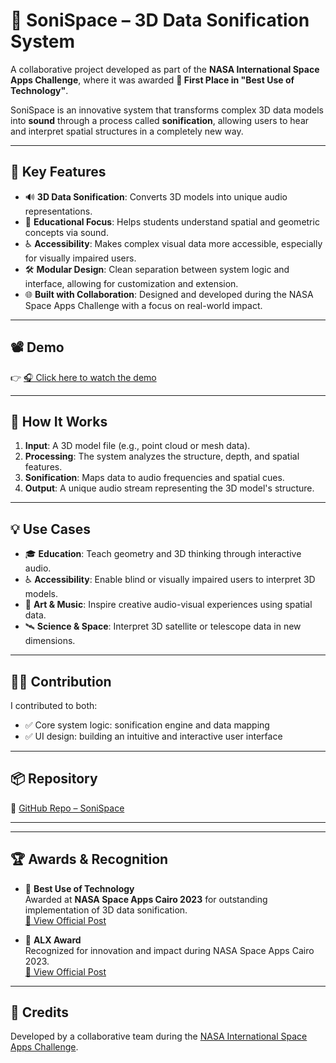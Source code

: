 # 🌌 SoniSpace – 3D Data Sonification System

A collaborative project developed as part of the **NASA International Space Apps Challenge**, where it was awarded **🥇 First Place in "Best Use of Technology"**.

SoniSpace is an innovative system that transforms complex 3D data models into **sound** through a process called **sonification**, allowing users to hear and interpret spatial structures in a completely new way.

---

## 🎯 Key Features

- 🔊 **3D Data Sonification**: Converts 3D models into unique audio representations.
- 🧠 **Educational Focus**: Helps students understand spatial and geometric concepts via sound.
- ♿ **Accessibility**: Makes complex visual data more accessible, especially for visually impaired users.
- 🛠️ **Modular Design**: Clean separation between system logic and interface, allowing for customization and extension.
- 🌐 **Built with Collaboration**: Designed and developed during the NASA Space Apps Challenge with a focus on real-world impact.

---

## 📽️ Demo

👉 [🎧 Click here to watch the demo](https://drive.google.com/file/d/1HJJTAKu6N_HQDPYifSHhoI3JfZF7f5fD/view?usp=sharing)

---

## 🧠 How It Works

1. **Input**: A 3D model file (e.g., point cloud or mesh data).
2. **Processing**: The system analyzes the structure, depth, and spatial features.
3. **Sonification**: Maps data to audio frequencies and spatial cues.
4. **Output**: A unique audio stream representing the 3D model's structure.

---

## 💡 Use Cases

- 🎓 **Education**: Teach geometry and 3D thinking through interactive audio.
- ♿ **Accessibility**: Enable blind or visually impaired users to interpret 3D models.
- 🎨 **Art & Music**: Inspire creative audio-visual experiences using spatial data.
- 🛰️ **Science & Space**: Interpret 3D satellite or telescope data in new dimensions.

---

## 🧑‍💻 Contribution

I contributed to both:

- ✅ Core system logic: sonification engine and data mapping
- ✅ UI design: building an intuitive and interactive user interface

---

## 📦 Repository

🔗 [GitHub Repo – SoniSpace](https://github.com/ahmedgfouad/SoniSpace)

---

---

## 🏆 Awards & Recognition

- 🥇 **Best Use of Technology**  
  Awarded at **NASA Space Apps Cairo 2023** for outstanding implementation of 3D data sonification.  
  [🔗 View Official Post](https://www.facebook.com/photo/?fbid=727866899374610&set=pcb.727765516051415)

- 🏅 **ALX Award**  
  Recognized for innovation and impact during NASA Space Apps Cairo 2023.  
  [🔗 View Official Post](https://www.facebook.com/photo/?fbid=727078856120081&set=a.549529553875013)

---

## 🙌 Credits

Developed by a collaborative team during the [NASA International Space Apps Challenge](https://www.spaceappschallenge.org/).


